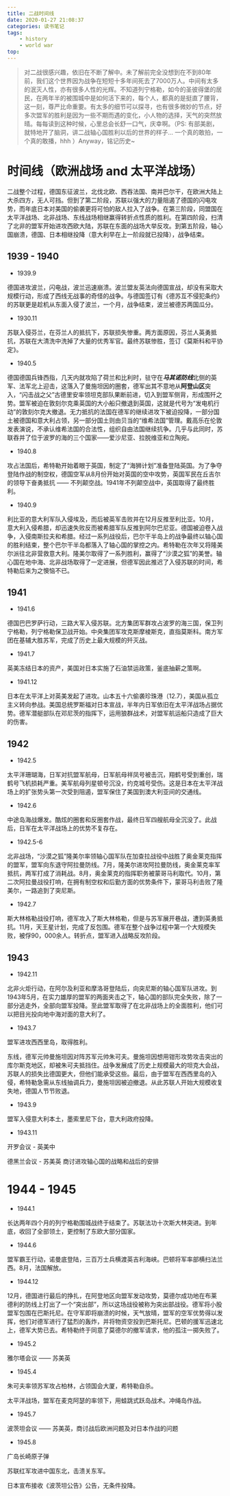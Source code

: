 ```yaml
---
title: 二战时间线
date: 2020-01-27 21:08:37
categories: 读书笔记
tags:
	- history
	- world war
top:
---
```

<!--toc-->
> 对二战很感兴趣，依旧在不断了解中。未了解前完全没想到在不到80年前，我们这个世界因为战争在短短十多年间死去了7000万人。中间有太多的泯灭人性，亦有很多人性的光辉。不知道列宁格勒，如今的圣彼得堡的居民，在两年半的被围城中是如何活下来的，每个人，都真的是挺直了腰背，这一刻，尊严比命重要。有太多的细节可以探寻，也有很多微妙的节点，好多次盟军的胜利是因为一些不期而遇的变化，小人物的选择，天气的突然放晴。每每读到这种时候，心里总会长舒一口气，庆幸啊。（PS: 有部美剧，就特地开了脑洞，讲二战轴心国胜利以后的世界的样子... 一个真的敢拍，一个真的敢播，hhh ）Anyway，铭记历史~ 

# 时间线（欧洲战场 and 太平洋战场）
二战整个过程，德国东征波兰，北伐北欧、西吞法国、南并巴尔干，在欧洲大陆上大杀四方，无人可挡。但到了第二阶段，苏联以强大的力量阻遏了德国的闪电攻势，而年底日本对美国的偷袭更将可怕的敌人拉入了战争。在第三阶段，同盟国在太平洋战场、北非战场、东线战场相继赢得转折点性质的胜利。在第四阶段，扫清了北非的盟军开始进攻西欧大陆，苏联在东面的战场大举反攻。到第五阶段，轴心国崩溃，德国、日本相继投降（意大利早在上一阶段就已投降），战争结束。

## 1939 - 1940 
+ 1939.9 

德国进攻波兰，闪电战，波兰迅速崩溃。波兰盟友英法向德国宣战，却没有采取大规模行动，形成了西线无战事的奇怪的战争。与德国签订有《德苏互不侵犯条约》的苏联更是趁机从东面入侵了波兰，一个月，战争结束，波兰被德苏两国瓜分。

+ 1930.11

苏联入侵芬兰，在芬兰人的抵抗下，苏联损失惨重。两方面原因，芬兰人英勇抵抗，苏联在大清洗中洗掉了大量的优秀军官。最终苏联惨胜，签订《莫斯科和平协定》。

+ 1940.5 

德国德国兵锋西指，几天内就攻陷了荷兰和比利时，驻守在***马其诺防线***北侧的英军、法军北上迎击，这落入了曼施坦因的圈套，德军出其不意地从**阿登山区**突入，“闪击战之父”古德里安率领坦克部队果断前进，切入到盟军侧背，形成围歼之势。盟军被迫在敦刻尔克乘英国的大小船只撤退到英国，这就是代号为“发电机行动”的敦刻尔克大撤退。无力抵抗的法国在德军的继续进攻下被迫投降，一部分国土被德国和意大利占领，另一部分国土则由贝当的“维希法国”管理。戴高乐在伦敦发表演说，不承认维希法国的合法性，组织自由法国继续抗争。几乎与此同时，苏联吞并了位于波罗的海的三个国家——爱沙尼亚、拉脱维亚和立陶宛。

+ 1940.8

攻占法国后，希特勒开始着眼于英国，制定了“海狮计划”准备登陆英国。为了争夺登陆作战的制空权，德国空军从8月份开始对英国的空中攻势，英国军民在丘吉尔的领导下奋勇抵抗 —— 不列颠空战。1941年不列颠空战中，英国取得了最终胜利。

+ 1940.9

利比亚的意大利军队入侵埃及，而后被英军击败并在12月反推至利比亚。10月，意大利入侵希腊，却迅速失败反而被希腊军队反推到阿尔巴尼亚。德国被迫卷入战争，入侵南斯拉夫和希腊。经过一系列战役后，巴尔干半岛上的战争最终以轴心国的胜利结束，整个巴尔干半岛都落入了轴心国的掌控之内。希特勒在次年又将隆美尔派往北非营救意大利。隆美尔取得了一系列胜利，赢得了“沙漠之狐”的美誉。轴心国在地中海、北非战场取得了一定进展，但德军因此推迟了入侵苏联的时间，希特勒后来为之懊恼不已。

## 1941

+ 1941.6

德国巴巴罗萨行动，三路大军入侵苏联。北方集团军群攻占波罗的海三国，保卫列宁格勒，列宁格勒保卫战开始。中央集团军攻克斯摩棱斯克，直指莫斯科。南方军团在基辅大胜苏军，完成了历史上最大规模的歼灭战。

+ 1941.7

英美冻结日本的资产，美国对日本实施了石油禁运政策，釜底抽薪之策啊。

+ 1941.12

日本在太平洋上对英美发起了进攻。山本五十六偷袭珍珠港（12.7），美国从孤立主义转向参战。美国总统罗斯福对日本宣战，半年内日军依旧在太平洋战场占据优势。德军潜艇部队在邓尼茨的指挥下，运用狼群战术，对盟军航运船只造成了巨大的伤害。 

## 1942

+ 1942.5 

太平洋珊瑚海，日军对抗盟军航母，日军航母祥凤号被击沉，翔鹤号受到重创，瑞鹤号飞机损耗严重。美军航母列星顿号沉没，约克城号受伤。这是日本在太平洋战场上的扩张势头第一次受到阻遏，盟军保住了美国到澳大利亚间的交通线。

+ 1942.6 

中途岛海战爆发。酷炫的圈套和反圈套作战，最终日军四艘航母全沉没了。此战后，日军在太平洋战场上的优势不复存在。

+ 1942.5-6

北非战场，“沙漠之狐”隆美尔率领轴心国军队在加查拉战役中战胜了奥金莱克指挥的盟军，盟军向东退守阿拉曼防线。7月，隆美尔进攻阿拉曼防线，奥金莱克率军抵抗，两军打成了消耗战。8月，奥金莱克的指挥职务被蒙哥马利取代。10月，第二次阿拉曼战役打响，在拥有制空权和后勤方面的优势条件下，蒙哥马利击败了隆美尔，一路追到了突尼斯。

+ 1942.7

斯大林格勒战役打响，德军攻入了斯大林格勒，但是与苏军展开巷战，遭到英勇抵抗。11月，天王星计划，完成了反包围。德军在整个战争过程中第一个大规模失败，被俘90，000余人。转折点，盟军进入战略反攻阶段。

## 1943

+ 1942.11 

北非火炬行动，在阿尔及利亚和摩洛哥登陆后，向突尼斯的轴心国军队进攻。到1943年5月，在实力雄厚的盟军的两面夹击之下，轴心国的部队完全失败，除了一部分逃走外，全部向盟军投降。至此盟军取得了在北非战场上的全面胜利，他们可以把目光投向地中海对面的意大利了。

+ 1943.7 

盟军进攻西西里岛，取得胜利。

东线，德军元帅曼施坦因对阵苏军元帅朱可夫。曼施坦因想用钳形攻势攻击突出的库尔斯克地区，却被朱可夫抵挡住。战争发展成了历史上规模最大的坦克大会战，苏联人的损失比德国更大，但他们能承受这些。最后，由于盟军在西西里岛的入侵，希特勒急需从东线抽调兵力，曼施坦因被迫撤退。从此苏联人开始大规模收复失地，德国人节节败退。

+ 1943.9

盟军入侵意大利本土，墨索里尼下台，意大利政府投降。

+ 1943.11

开罗会议 - 英美中

德黑兰会议 - 苏美英  商讨进攻轴心国的战略和战后的安排

# 1944 - 1945

+ 1944.1 

长达两年四个月的列宁格勒围城战终于结束了。苏联法功十次斯大林突进。到年底，收回了全部领土，更控制了东欧大部分国家。

+ 1944.6

盟军霸王行动，诺曼底登陆，三百万士兵横渡英吉利海峡。巴顿将军率部横扫法兰西。8月，法国解放。

+ 1944.12

12月，德国进行最后的挣扎，在阿登地区向盟军发动攻势，莫德尔成功地在布莱德利的防线上打出了一个“突出部”，所以这场战役被称为突出部战役。德军将小股盟军包围在巴斯托尼。在守军即将崩溃的时候，天气放晴，盟军的空军优势得以发挥，他们对德军进行了猛烈的轰炸，并将物资空投到巴斯托尼。巴顿的援军迅速北上，德军大势已去。希特勒终于同意了莫德尔的撤军请求，他的孤注一掷失败了。

+ 1945.2 

雅尔塔会议 —— 苏美英

+ 1945.4

朱可夫率领苏军攻占柏林，占领国会大厦，希特勒自杀。

太平洋战场，盟军在麦克阿瑟的率领下，用蛙跳式跃岛战术。冲绳岛作战。

+ 1945.7 

波茨坦会议 —— 苏美英，商讨战后欧洲问题及对日本作战的问题

+ 1945.8 

广岛长崎原子弹

苏联红军攻进中国东北，击溃关东军。

日本宣布接收《波茨坦公告》公告，无条件投降。